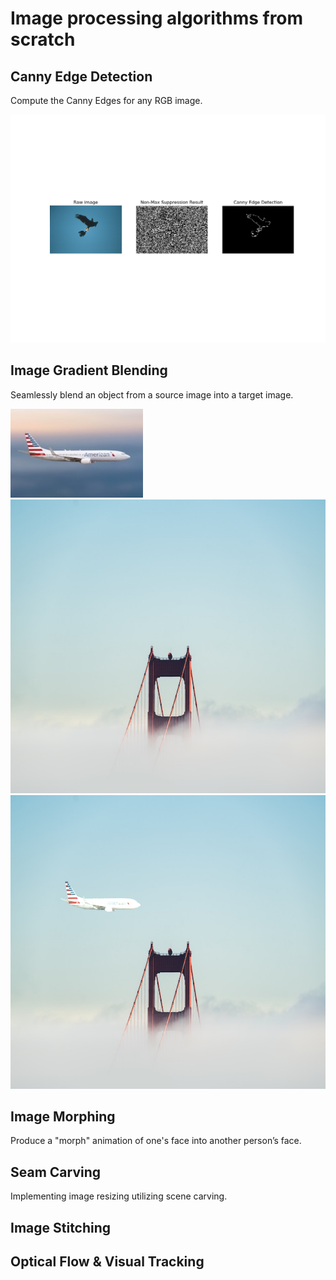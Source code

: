 # Image processing algorithms from scratch

## Canny Edge Detection
Compute the Canny Edges for any RGB image.

![](Canny_edge_detection/edge_detection_output/135069_edge.png)

## Image Gradient Blending
Seamlessly blend an object from a source image into a target image.

<img src="Image_gradient_blending/3_source.jpg" width="212" height="142">
<img src="Image_gradient_blending/3_background.jpg" width="708" height="470">
<img src="Image_gradient_blending/output/3_Blend.jpg" width="708" height="470">

## Image Morphing
Produce a "morph" animation of one's face into another person’s face.

## Seam Carving
Implementing image resizing utilizing scene carving.

## Image Stitching

## Optical Flow & Visual Tracking
